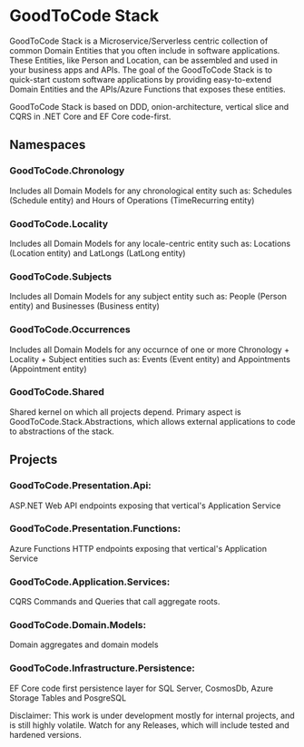 # GoodToCode Stack

GoodToCode Stack is a Microservice/Serverless centric collection of common Domain Entities that you often include in software applications. These Entities, like Person and Location, can be assembled and used in your business apps and APIs.
The goal of the GoodToCode Stack is to quick-start custom software applications by providing easy-to-extend Domain Entities and the APIs/Azure Functions that exposes these entities.

GoodToCode Stack is based on DDD, onion-architecture, vertical slice and CQRS in .NET Core and EF Core code-first.

## Namespaces
### GoodToCode.Chronology
Includes all Domain Models for any chronological entity such as: Schedules (Schedule entity) and Hours of Operations (TimeRecurring entity)

### GoodToCode.Locality
Includes all Domain Models for any locale-centric entity such as: Locations (Location entity) and LatLongs (LatLong entity)

### GoodToCode.Subjects
Includes all Domain Models for any subject entity such as: People (Person entity) and Businesses (Business entity)

### GoodToCode.Occurrences
Includes all Domain Models for any occurnce of one or more Chronology + Locality + Subject entities such as: Events (Event entity) and Appointments (Appointment entity)

### GoodToCode.Shared
Shared kernel on which all projects depend. Primary aspect is GoodToCode.Stack.Abstractions, which allows external applications to code to abstractions of the stack.

## Projects
### GoodToCode.Presentation.Api: 
ASP.NET Web API endpoints exposing that vertical's Application Service

### GoodToCode.Presentation.Functions: 
Azure Functions HTTP endpoints exposing that vertical's Application Service

### GoodToCode.Application.Services: 
CQRS Commands and Queries that call aggregate roots.

### GoodToCode.Domain.Models: 
Domain aggregates and domain models

### GoodToCode.Infrastructure.Persistence: 
EF Core code first persistence layer for SQL Server, CosmosDb, Azure Storage Tables and PosgreSQL

Disclaimer: This work is under development mostly for internal projects, and is still highly volatile. Watch for any Releases, which will include tested and hardened versions.

